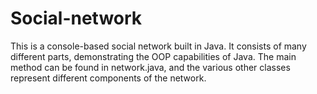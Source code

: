 # Social-network

This is a console-based social network built in Java. It consists of many different parts, demonstrating the OOP capabilities of Java. The main method can be found in network.java, and the various other classes represent different components of the network. 
